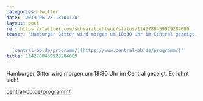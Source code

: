 ```yaml
---
categories: twitter
date: '2019-06-23 13:04:28'
layout: post
ref: https://twitter.com/schwarzlichtwue/status/1142780459929284609
teaser: 'Hamburger Gitter wird morgen um 18:30 Uhr im Central gezeigt. Es lohnt sich!


  [central-bb.de/programm/](https://www.central-bb.de/programm/)'
title: 1142780459929284609
---
```

Hamburger Gitter wird morgen um 18:30 Uhr im Central gezeigt. Es lohnt sich!

[central-bb.de/programm/](https://www.central-bb.de/programm/)